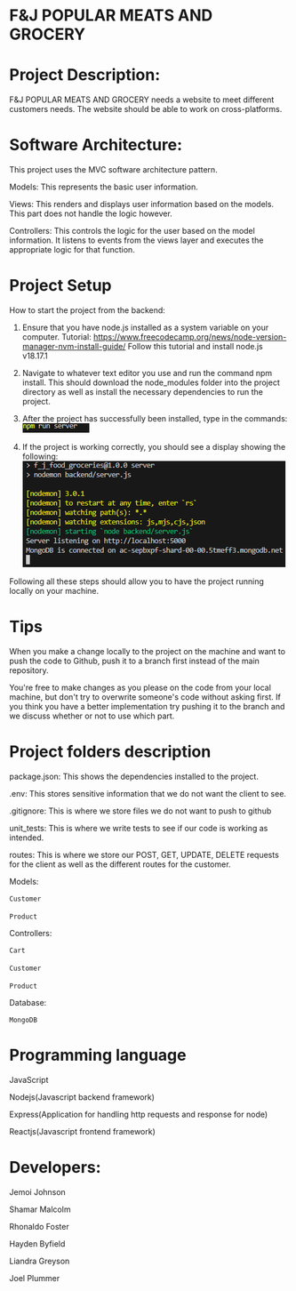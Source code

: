 # F&J POPULAR MEATS AND GROCERY

# Project Description:

F&J POPULAR MEATS AND GROCERY needs a website to meet different customers needs. The website should be able to work on cross-platforms.

# Software Architecture:

This project uses the MVC software architecture pattern.

Models: This represents the basic user information.

Views: This renders and displays user information based on the models. This part does not handle the logic however.

Controllers: This controls the logic for the user based on the model information. It listens to events from the views layer and executes the appropriate logic for that function.

# Project Setup

How to start the project from the backend:

1. Ensure that you have node.js installed as a system variable on your computer.
   Tutorial: https://www.freecodecamp.org/news/node-version-manager-nvm-install-guide/
   Follow this tutorial and install node.js v18.17.1

2. Navigate to whatever text editor you use and run the command npm install. This should download the node_modules folder into the project directory as well as install the necessary dependencies to run the project.

3. After the project has successfully been installed, type in the commands:
   ![Alt text](image.png)

4. If the project is working correctly, you should see a display showing the following:
   ![Alt text](image-1.png)

Following all these steps should allow you to have the project running locally on your machine.

# Tips

When you make a change locally to the project on the machine and want to push the code to Github, push it to a branch first instead of the main repository.

You're free to make changes as you please on the code from your local machine, but don't try to overwrite someone's code without asking first. If you think you have a better implementation try pushing it to the branch and we discuss whether or not to use which part.

# Project folders description

package.json:
This shows the dependencies installed to the project.

.env:
This stores sensitive information that we do not want the client to see.

.gitignore:
This is where we store files we do not want to push to github

unit_tests:
This is where we write tests to see if our code is working as intended.

routes:
This is where we store our POST, GET, UPDATE, DELETE requests for the client as well as the different routes for the customer.

Models:

    Customer

    Product

Controllers:

    Cart

    Customer

    Product

Database:

    MongoDB

# Programming language

JavaScript

Nodejs(Javascript backend framework)

Express(Application for handling http requests and response for node)

Reactjs(Javascript frontend framework)

# Developers:

Jemoi Johnson

Shamar Malcolm

Rhonaldo Foster

Hayden Byfield

Liandra Greyson

Joel Plummer
